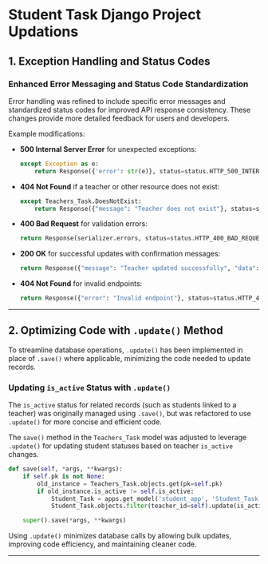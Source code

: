
# Student Task Django Project Updations



## 1. Exception Handling and Status Codes

### Enhanced Error Messaging and Status Code Standardization

Error handling was refined to include specific error messages and standardized status codes for improved API response consistency. These changes provide more detailed feedback for users and developers.

Example modifications:
- **500 Internal Server Error** for unexpected exceptions:
  ```python
  except Exception as e:
      return Response({'error': str(e)}, status=status.HTTP_500_INTERNAL_SERVER_ERROR)
  ```
- **404 Not Found** if a teacher or other resource does not exist:
  ```python
  except Teachers_Task.DoesNotExist:
      return Response({"message": "Teacher does not exist"}, status=status.HTTP_404_NOT_FOUND)
  ```
- **400 Bad Request** for validation errors:
  ```python
  return Response(serializer.errors, status=status.HTTP_400_BAD_REQUEST)
  ```
- **200 OK** for successful updates with confirmation messages:
  ```python
  return Response({"message": "Teacher updated successfully", "data": serializer.data}, status=status.HTTP_200_OK)
  ```
- **404 Not Found** for invalid endpoints:
  ```python
  return Response({"error": "Invalid endpoint"}, status=status.HTTP_404_NOT_FOUND)
  ```

---

## 2. Optimizing Code with `.update()` Method

To streamline database operations, `.update()` has been implemented in place of `.save()` where applicable, minimizing the code needed to update records.

### Updating `is_active` Status with `.update()`

The `is_active` status for related records (such as students linked to a teacher) was originally managed using `.save()`, but was refactored to use `.update()` for more concise and efficient code.




The `save()` method in the `Teachers_Task` model was adjusted to leverage `.update()` for updating student statuses based on teacher `is_active` changes.

```python
def save(self, *args, **kwargs):
    if self.pk is not None:
        old_instance = Teachers_Task.objects.get(pk=self.pk)
        if old_instance.is_active != self.is_active:
            Student_Task = apps.get_model('student_app', 'Student_Task')
            Student_Task.objects.filter(teacher_id=self).update(is_active=self.is_active)

    super().save(*args, **kwargs)
```

Using `.update()` minimizes database calls by allowing bulk updates, improving code efficiency, and maintaining cleaner code.

---

